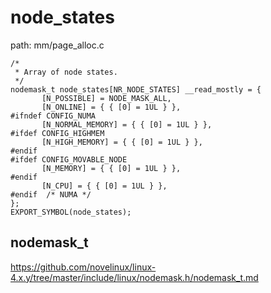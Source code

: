 node_states
========================================

path: mm/page_alloc.c
```
/*
 * Array of node states.
 */
nodemask_t node_states[NR_NODE_STATES] __read_mostly = {
       [N_POSSIBLE] = NODE_MASK_ALL,
       [N_ONLINE] = { { [0] = 1UL } },
#ifndef CONFIG_NUMA
       [N_NORMAL_MEMORY] = { { [0] = 1UL } },
#ifdef CONFIG_HIGHMEM
       [N_HIGH_MEMORY] = { { [0] = 1UL } },
#endif
#ifdef CONFIG_MOVABLE_NODE
       [N_MEMORY] = { { [0] = 1UL } },
#endif
       [N_CPU] = { { [0] = 1UL } },
#endif  /* NUMA */
};
EXPORT_SYMBOL(node_states);
```

nodemask_t
----------------------------------------

https://github.com/novelinux/linux-4.x.y/tree/master/include/linux/nodemask.h/nodemask_t.md
